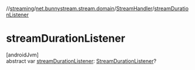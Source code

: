 //[streaming](../../../index.md)/[net.bunnystream.stream.domain](../index.md)/[StreamHandler](index.md)/[streamDurationListener](stream-duration-listener.md)

# streamDurationListener

[androidJvm]\
abstract var [streamDurationListener](stream-duration-listener.md): [StreamDurationListener](../../net.bunnystream.stream/-stream-duration-listener/index.md)?
